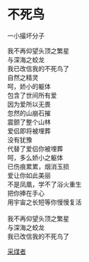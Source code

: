 # 不死鸟
一小撮坏分子

我不再仰望头顶之繁星\
与深海之蛟龙\
我已改信我的不死鸟了\
自然之精灵\
呵，娇小的躯体\
包含了世间所有爱\
因为爱所以无畏\
忽然的山崩石摧\
震颤了整个山林\
爱侣即将被埋葬\
没有犹豫\
代替了爱侣你被埋葬\
呵，多么娇小之躯体\
已伤痕累累，烟消玉损\
爱让你如此美丽\
不是凤凰，学不了浴火重生\
把你捧在手心\
用宇宙之长短等你慢慢复活\
\
我不再仰望头顶之繁星\
与深海之蛟龙\
我已改信我的不死鸟了


[采煤者](a347a976dd8c49fb92e077f4cf81c95e.md)
